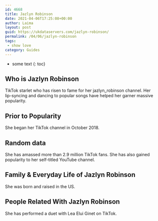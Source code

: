 ```yaml
---
id: 4668
title: Jazlyn Robinson
date: 2021-04-06T17:25:08+00:00
author: Laima
layout: post
guid: https://ukdataservers.com/jazlyn-robinson/
permalink: /04/06/jazlyn-robinson
tags:
 - show love
category: Guides
---
```


* some text
{: toc}


## Who is Jazlyn Robinson
                  
                  
                  
TikTok starlet who has risen to fame for her jazlyn_robinson channel. Her lip-syncing and dancing to popular songs have helped her garner massive popularity. 
                  
              
            
              
            
                
                
                
## Prior to Popularity
                  
                  
                  
She began her TikTok channel in October 2018.
                  
              
            
              
            
                
                
                
## Random data
                  
                  
                  
She has amassed more than 2.9 million TikTok fans. She has also gained popularity to her self-titled YouTube channel. 
                  
              
            
              
            
                
                
                
## Family & Everyday Life of Jazlyn Robinson
                  
                  
                  
She was born and raised in the US.
                  
              
            
              
            
                
                
                
## People Related With Jazlyn Robinson
                  
                  
                  
She has performed a duet with Lea Elui Ginet on TikTok.
                  
              
            
              
            
                
              
            
              
              
            
            
              
            
          
          
          